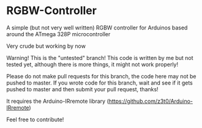 # RGBW-Controller
A simple (but not very well written) RGBW controller for Arduinos based around the ATmega 328P microcontroller

Very crude but working by now

Warning! This is the "untested" branch! This code is written by me but not tested yet, although there is more things, it might not work properly!

Please do not make pull requests for this branch, the code here may not be pushed to master. If you wrote code for this branch, wait and see if it gets pushed to master and then submit your pull request, thanks!

It requires the Arduino-IRremote library (https://github.com/z3t0/Arduino-IRremote)

Feel free to contribute!

